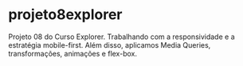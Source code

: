 # projeto8explorer
Projeto 08 do Curso Explorer. 
Trabalhando com a responsividade e a estratégia mobile-first.
Além disso, aplicamos Media Queries, transformações, animações e flex-box.
